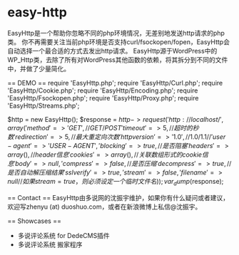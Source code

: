 easy-http
=========

EasyHttp是一个帮助你忽略不同的php环境情况，无差别地发送http请求的php类。
你不再需要关注当前php环境是否支持curl/fsockopen/fopen，EasyHttp会自动选择一个最合适的方式去发出http请求。
EasyHttp源于WordPress中的WP_Http类，去除了所有对WordPress其他函数的依赖，将其拆分到不同的文件中，并做了少量简化。

== DEMO ==
require 'EasyHttp.php';
require 'EasyHttp/Curl.php';
require 'EasyHttp/Cookie.php';
require 'EasyHttp/Encoding.php';
require 'EasyHttp/Fsockopen.php';
require 'EasyHttp/Proxy.php';
require 'EasyHttp/Streams.php';

$http = new EasyHttp();
$response = $http->request('http://localhost/', array(
		'method' => 'GET',		//	GET/POST
		'timeout' => 5,			//	超时的秒数
		'redirection' => 5,		//	最大重定向次数
		'httpversion' => '1.0',	//	1.0/1.1
		//'user-agent' => 'USER-AGENT',		
		'blocking' => true,		//	是否阻塞
		'headers' => array(),	//	header信息
		'cookies' => array(),	//	关联数组形式的cookie信息
		'body' => null,
		'compress' => false,	//	是否压缩
		'decompress' => true,	//	是否自动解压缩结果
		'sslverify' => true,
		'stream' => false,
		'filename' => null		//	如果stream = true，则必须设定一个临时文件名
	));
var_dump($response);

== Contact ==
EasyHttp由多说网的沈振宇维护，如果你有什么疑问或者建议，欢迎写zhenyu (at) duoshuo.com，或者在新浪微博上私信@沈振宇。

== Showcases ==
* 多说评论系统 for DedeCMS插件
* 多说评论系统 搬家程序
